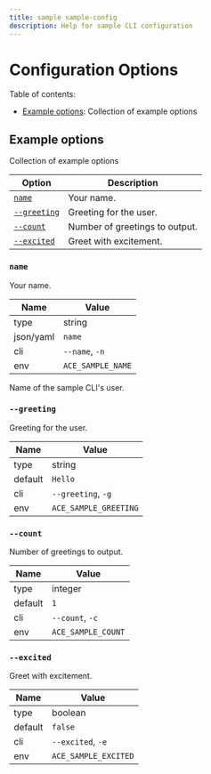 ```yaml
---
title: sample sample-config
description: Help for sample CLI configuration
---
```


<!--
This documentation is auto generated by a script.
Please do not edit this file directly.
-->

<!-- markdownlint-disable-next-line single-title -->
# Configuration Options

Table of contents:

- [Example options](#example-options): Collection of example options

## Example options

Collection of example options

| Option                      | Description                    |
| --------------------------- | ------------------------------ |
| [`name`](#name)             | Your name.                     |
| [`--greeting`](#--greeting) | Greeting for the user.         |
| [`--count`](#--count)       | Number of greetings to output. |
| [`--excited`](#--excited)   | Greet with excitement.         |

### `name`

Your name.

| Name      | Value             |
| --------- | ----------------- |
| type      | string            |
| json/yaml | `name`            |
| cli       | `--name`, `-n`    |
| env       | `ACE_SAMPLE_NAME` |

Name of the sample CLI's user.

### `--greeting`

Greeting for the user.

| Name    | Value                 |
| ------- | --------------------- |
| type    | string                |
| default | `Hello`               |
| cli     | `--greeting`, `-g`    |
| env     | `ACE_SAMPLE_GREETING` |

### `--count`

Number of greetings to output.

| Name    | Value              |
| ------- | ------------------ |
| type    | integer            |
| default | `1`                |
| cli     | `--count`, `-c`    |
| env     | `ACE_SAMPLE_COUNT` |

### `--excited`

Greet with excitement.

| Name    | Value                |
| ------- | -------------------- |
| type    | boolean              |
| default | `false`              |
| cli     | `--excited`, `-e`    |
| env     | `ACE_SAMPLE_EXCITED` |

